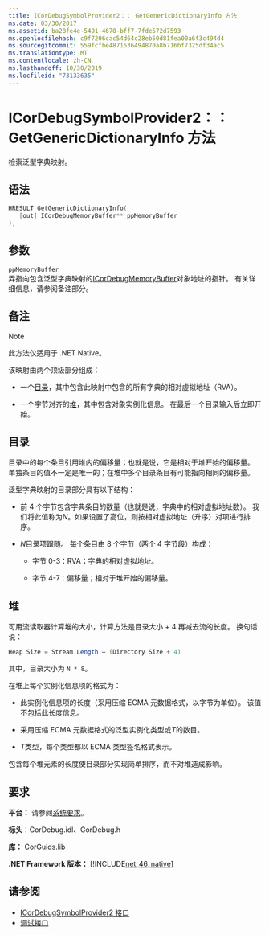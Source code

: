 ```yaml
---
title: ICorDebugSymbolProvider2：： GetGenericDictionaryInfo 方法
ms.date: 03/30/2017
ms.assetid: ba28fe4e-5491-4670-bff7-7fde572d7593
ms.openlocfilehash: c9f7206cac54d64c28eb50d81fea00a6f3c494d4
ms.sourcegitcommit: 559fcfbe4871636494870a8b716bf7325df34ac5
ms.translationtype: MT
ms.contentlocale: zh-CN
ms.lasthandoff: 10/30/2019
ms.locfileid: "73133635"
---
```

# <a name="icordebugsymbolprovider2getgenericdictionaryinfo-method"></a>ICorDebugSymbolProvider2：： GetGenericDictionaryInfo 方法

检索泛型字典映射。

## <a name="syntax"></a>语法

```cpp
HRESULT GetGenericDictionaryInfo(
   [out] ICorDebugMemoryBuffer** ppMemoryBuffer
);
```

## <a name="parameters"></a>参数

`ppMemoryBuffer`\
弄指向包含泛型字典映射的[ICorDebugMemoryBuffer](../../../../docs/framework/unmanaged-api/debugging/icordebugmemorybuffer-interface.md)对象地址的指针。 有关详细信息，请参阅备注部分。

## <a name="remarks"></a>备注

> [!NOTE]
> 此方法仅适用于 .NET Native。

该映射由两个顶级部分组成：

- 一个[目录](#Directory)，其中包含此映射中包含的所有字典的相对虚拟地址（RVA）。

- 一个字节对齐的[堆](#Heap)，其中包含对象实例化信息。 在最后一个目录输入后立即开始。

<a name="Directory"></a>

## <a name="the-directory"></a>目录

目录中的每个条目引用堆内的偏移量；也就是说，它是相对于堆开始的偏移量。 单独条目的值不一定是唯一的；在堆中多个目录条目有可能指向相同的偏移量。

泛型字典映射的目录部分具有以下结构：

- 前 4 个字节包含字典条目的数量（也就是说，字典中的相对虚拟地址数）。 我们将此值称为*N*。如果设置了高位，则按相对虚拟地址（升序）对项进行排序。

- *N*目录项跟随。 每个条目由 8 个字节（两个 4 字节段）构成：

  - 字节 0-3：RVA；字典的相对虚拟地址。

  - 字节 4-7：偏移量；相对于堆开始的偏移量。

<a name="Heap"></a>

## <a name="the-heap"></a>堆

可用流读取器计算堆的大小，计算方法是目录大小 + 4 再减去流的长度。 换句话说：

```csharp
Heap Size = Stream.Length – (Directory Size + 4)
```

其中，目录大小为 `N * 8`。

在堆上每个实例化信息项的格式为：

- 此实例化信息项的长度（采用压缩 ECMA 元数据格式，以字节为单位）。 该值不包括此长度信息。

- 采用压缩 ECMA 元数据格式的泛型实例化类型或*T*的数目。

- *T*类型，每个类型都以 ECMA 类型签名格式表示。

包含每个堆元素的长度使目录部分实现简单排序，而不对堆造成影响。

## <a name="requirements"></a>要求

**平台：** 请参阅[系统要求](../../../../docs/framework/get-started/system-requirements.md)。

**标头**：CorDebug.idl、CorDebug.h

**库：** CorGuids.lib

**.NET Framework 版本：** [!INCLUDE[net_46_native](../../../../includes/net-46-native-md.md)]

## <a name="see-also"></a>请参阅

- [ICorDebugSymbolProvider2 接口](../../../../docs/framework/unmanaged-api/debugging/icordebugsymbolprovider2-interface.md)
- [调试接口](../../../../docs/framework/unmanaged-api/debugging/debugging-interfaces.md)
